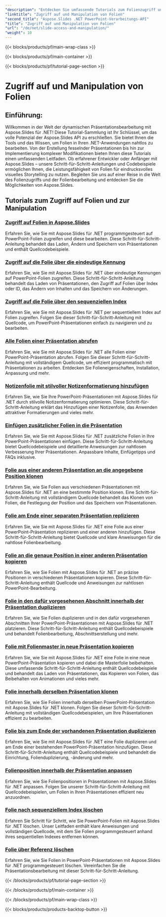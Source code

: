 ```yaml
---
"description": "Entdecken Sie umfassende Tutorials zum Folienzugriff und zur Folienbearbeitung mit Aspose.Slides für .NET. Lernen Sie, Präsentationen programmgesteuert zu erstellen, zu ändern und zu verbessern."
"linktitle": "Zugriff auf und Manipulation von Folien"
"second_title": "Aspose.Slides .NET PowerPoint-Verarbeitungs-API"
"title": "Zugriff auf und Manipulation von Folien"
"url": "/de/net/slide-access-and-manipulation/"
"weight": 10
---
```


{{< blocks/products/pf/main-wrap-class >}}

{{< blocks/products/pf/main-container >}}

{{< blocks/products/pf/tutorial-page-section >}}

# Zugriff auf und Manipulation von Folien

## Einführung:

Willkommen in der Welt der dynamischen Präsentationsbearbeitung mit Aspose.Slides für .NET! Diese Tutorial-Sammlung ist Ihr Schlüssel, um das volle Potenzial der Aspose.Slides API zu erschließen. Sie bietet Ihnen die Tools und das Wissen, um Folien in Ihren .NET-Anwendungen nahtlos zu bearbeiten. Von der Erstellung fesselnder Präsentationen bis hin zur Implementierung komplexer Modifikationen bieten Ihnen diese Tutorials einen umfassenden Leitfaden. Ob erfahrener Entwickler oder Anfänger mit Aspose.Slides – unsere Schritt-für-Schritt-Anleitungen und Codebeispiele ermöglichen Ihnen, die Leistungsfähigkeit von Folien für eindrucksvolles visuelles Storytelling zu nutzen. Begleiten Sie uns auf einer Reise in die Welt des Folienzugriffs und der Folienbearbeitung und entdecken Sie die Möglichkeiten von Aspose.Slides.

## Tutorials zum Zugriff auf Folien und zur Manipulation
### [Zugriff auf Folien in Aspose.Slides](./accessing-slides/)
Erfahren Sie, wie Sie mit Aspose.Slides für .NET programmgesteuert auf PowerPoint-Folien zugreifen und diese bearbeiten. Diese Schritt-für-Schritt-Anleitung behandelt das Laden, Ändern und Speichern von Präsentationen und enthält Quellcodebeispiele.
### [Zugriff auf die Folie über die eindeutige Kennung](./access-slide-by-id/)
Erfahren Sie, wie Sie mit Aspose.Slides für .NET über eindeutige Kennungen auf PowerPoint-Folien zugreifen. Diese Schritt-für-Schritt-Anleitung behandelt das Laden von Präsentationen, den Zugriff auf Folien über Index oder ID, das Ändern von Inhalten und das Speichern von Änderungen.
### [Zugriff auf die Folie über den sequenziellen Index](./access-slide-by-index/)
Erfahren Sie, wie Sie mit Aspose.Slides für .NET per sequentiellem Index auf Folien zugreifen. Folgen Sie dieser Schritt-für-Schritt-Anleitung mit Quellcode, um PowerPoint-Präsentationen einfach zu navigieren und zu bearbeiten.
### [Alle Folien einer Präsentation abrufen](./access-all-slides/)
Erfahren Sie, wie Sie mit Aspose.Slides für .NET alle Folien einer PowerPoint-Präsentation abrufen. Folgen Sie dieser Schritt-für-Schritt-Anleitung mit vollständigem Quellcode, um effizient programmatisch mit Präsentationen zu arbeiten. Entdecken Sie Folieneigenschaften, Installation, Anpassung und mehr.
### [Notizenfolie mit stilvoller Notizenformatierung hinzufügen](./add-notes-slide-with-notes-style/)
Erfahren Sie, wie Sie Ihre PowerPoint-Präsentationen mit Aspose.Slides für .NET durch stilvolle Notizenformatierung optimieren. Diese Schritt-für-Schritt-Anleitung erklärt das Hinzufügen einer Notizenfolie, das Anwenden attraktiver Formatierungen und vieles mehr.
### [Einfügen zusätzlicher Folien in die Präsentation](./add-slides/)
Erfahren Sie, wie Sie mit Aspose.Slides für .NET zusätzliche Folien in Ihre PowerPoint-Präsentationen einfügen. Diese Schritt-für-Schritt-Anleitung bietet Quellcodebeispiele und detaillierte Anweisungen zur nahtlosen Verbesserung Ihrer Präsentationen. Anpassbare Inhalte, Einfügetipps und FAQs inklusive.
### [Folie aus einer anderen Präsentation an die angegebene Position klonen](./clone-slide-from-another-presentation-specified-position/)
Erfahren Sie, wie Sie Folien aus verschiedenen Präsentationen mit Aspose.Slides für .NET an eine bestimmte Position klonen. Eine Schritt-für-Schritt-Anleitung mit vollständigem Quellcode behandelt das Klonen von Folien, die Festlegung der Position und das Speichern von Präsentationen.
### [Folie am Ende einer separaten Präsentation replizieren](./clone-slide-end-of-another-presentation/)
Erfahren Sie, wie Sie mit Aspose.Slides für .NET eine Folie aus einer PowerPoint-Präsentation replizieren und einer anderen hinzufügen. Diese Schritt-für-Schritt-Anleitung bietet Quellcode und klare Anweisungen für die nahtlose Folienbearbeitung.
### [Folie an die genaue Position in einer anderen Präsentation kopieren](./clone-slide-to-specific-position-in-another-presentation/)
Erfahren Sie, wie Sie Folien mit Aspose.Slides für .NET an präzise Positionen in verschiedenen Präsentationen kopieren. Diese Schritt-für-Schritt-Anleitung enthält Quellcode und Anweisungen zur nahtlosen PowerPoint-Bearbeitung.
### [Folie in den dafür vorgesehenen Abschnitt innerhalb der Präsentation duplizieren](./clone-slide-into-specified-section/)
Erfahren Sie, wie Sie Folien duplizieren und in den dafür vorgesehenen Abschnitten Ihrer PowerPoint-Präsentationen mit Aspose.Slides für .NET platzieren. Diese Schritt-für-Schritt-Anleitung enthält Quellcodebeispiele und behandelt Folienbearbeitung, Abschnittserstellung und mehr.
### [Folie mit Folienmaster in neue Präsentation kopieren](./clone-slide-to-another-presentation-with-master/)
Erfahren Sie, wie Sie mit Aspose.Slides für .NET eine Folie in eine neue PowerPoint-Präsentation kopieren und dabei die Masterfolie beibehalten. Diese umfassende Schritt-für-Schritt-Anleitung enthält Quellcodebeispiele und behandelt das Laden von Präsentationen, das Kopieren von Folien, das Beibehalten von Animationen und vieles mehr.
### [Folie innerhalb derselben Präsentation klonen](./clone-slide-within-same-presentation/)
Erfahren Sie, wie Sie Folien innerhalb derselben PowerPoint-Präsentation mit Aspose.Slides für .NET klonen. Folgen Sie dieser Schritt-für-Schritt-Anleitung mit vollständigen Quellcodebeispielen, um Ihre Präsentationen effizient zu bearbeiten.
### [Folie bis zum Ende der vorhandenen Präsentation duplizieren](./clone-slide-within-same-presentation-to-end/)
Erfahren Sie, wie Sie mit Aspose.Slides für .NET eine Folie duplizieren und am Ende einer bestehenden PowerPoint-Präsentation hinzufügen. Diese Schritt-für-Schritt-Anleitung enthält Quellcodebeispiele und behandelt die Einrichtung, Folienduplizierung, -änderung und mehr.
### [Folienposition innerhalb der Präsentation anpassen](./change-slide-position/)
Erfahren Sie, wie Sie Folienpositionen in Präsentationen mit Aspose.Slides für .NET anpassen. Folgen Sie unserer Schritt-für-Schritt-Anleitung mit Quellcodebeispielen, um Folien in Ihren Präsentationen effizient neu anzuordnen.
### [Folie nach sequenziellem Index löschen](./remove-slide-using-index/)
Erfahren Sie Schritt für Schritt, wie Sie PowerPoint-Folien mit Aspose.Slides für .NET löschen. Unser Leitfaden enthält klare Anweisungen und vollständigen Quellcode, mit dem Sie Folien programmgesteuert anhand ihres sequentiellen Indexes entfernen können.
### [Folie über Referenz löschen](./remove-slide-using-reference/)
Erfahren Sie, wie Sie Folien in PowerPoint-Präsentationen mit Aspose.Slides für .NET programmgesteuert löschen. Vereinfachen Sie die Präsentationsbearbeitung mit dieser Schritt-für-Schritt-Anleitung.

{{< /blocks/products/pf/tutorial-page-section >}}

{{< /blocks/products/pf/main-container >}}

{{< /blocks/products/pf/main-wrap-class >}}

{{< blocks/products/products-backtop-button >}}